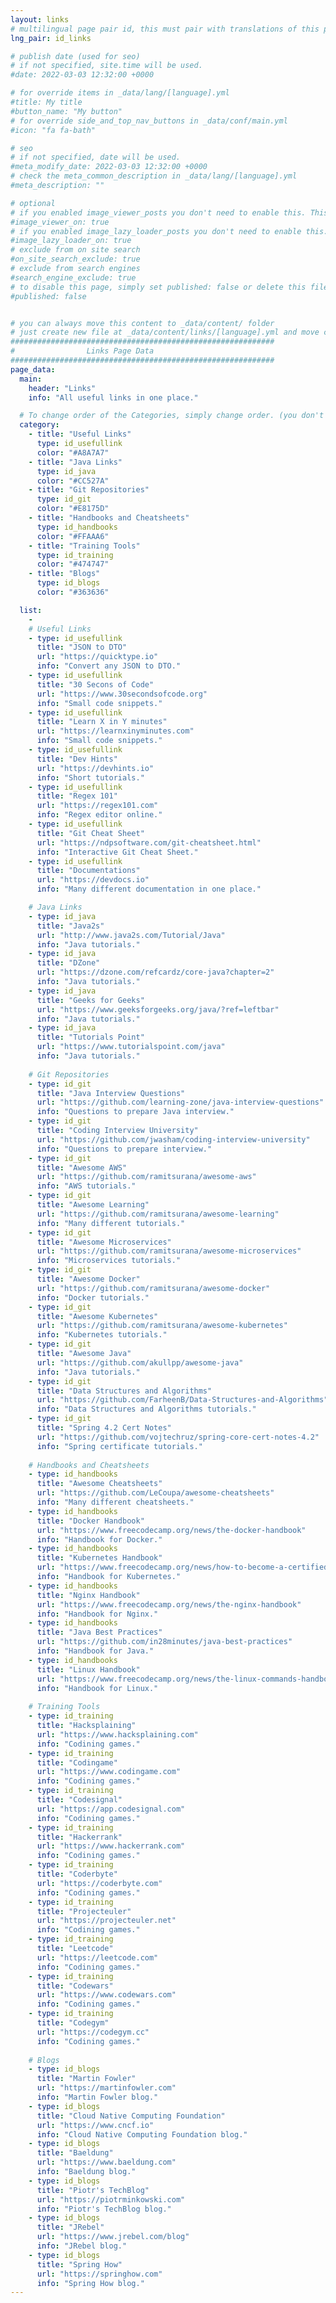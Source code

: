 ```yaml
---
layout: links
# multilingual page pair id, this must pair with translations of this page. (This name must be unique)
lng_pair: id_links

# publish date (used for seo)
# if not specified, site.time will be used.
#date: 2022-03-03 12:32:00 +0000

# for override items in _data/lang/[language].yml
#title: My title
#button_name: "My button"
# for override side_and_top_nav_buttons in _data/conf/main.yml
#icon: "fa fa-bath"

# seo
# if not specified, date will be used.
#meta_modify_date: 2022-03-03 12:32:00 +0000
# check the meta_common_description in _data/lang/[language].yml
#meta_description: ""

# optional
# if you enabled image_viewer_posts you don't need to enable this. This is only if image_viewer_posts = false
#image_viewer_on: true
# if you enabled image_lazy_loader_posts you don't need to enable this. This is only if image_lazy_loader_posts = false
#image_lazy_loader_on: true
# exclude from on site search
#on_site_search_exclude: true
# exclude from search engines
#search_engine_exclude: true
# to disable this page, simply set published: false or delete this file
#published: false


# you can always move this content to _data/content/ folder
# just create new file at _data/content/links/[language].yml and move content below.
###########################################################
#                Links Page Data
###########################################################
page_data:
  main:
    header: "Links"
    info: "All useful links in one place."

  # To change order of the Categories, simply change order. (you don't need to change list order.)
  category:
    - title: "Useful Links"
      type: id_usefullink
      color: "#A8A7A7"
    - title: "Java Links"
      type: id_java
      color: "#CC527A"
    - title: "Git Repositories"
      type: id_git
      color: "#E8175D"
    - title: "Handbooks and Cheatsheets"
      type: id_handbooks
      color: "#FFAAA6"
    - title: "Training Tools"
      type: id_training
      color: "#474747"
    - title: "Blogs"
      type: id_blogs
      color: "#363636"

  list:
    -
    # Useful Links
    - type: id_usefullink
      title: "JSON to DTO"
      url: "https://quicktype.io"
      info: "Convert any JSON to DTO."
    - type: id_usefullink
      title: "30 Secons of Code"
      url: "https://www.30secondsofcode.org"
      info: "Small code snippets."
    - type: id_usefullink
      title: "Learn X in Y minutes"
      url: "https://learnxinyminutes.com"
      info: "Small code snippets."
    - type: id_usefullink
      title: "Dev Hints"
      url: "https://devhints.io"
      info: "Short tutorials."
    - type: id_usefullink
      title: "Regex 101"
      url: "https://regex101.com"
      info: "Regex editor online."
    - type: id_usefullink
      title: "Git Cheat Sheet"
      url: "https://ndpsoftware.com/git-cheatsheet.html"
      info: "Interactive Git Cheat Sheet."
    - type: id_usefullink
      title: "Documentations"
      url: "https://devdocs.io"
      info: "Many different documentation in one place."

    # Java Links
    - type: id_java
      title: "Java2s"
      url: "http://www.java2s.com/Tutorial/Java"
      info: "Java tutorials."
    - type: id_java
      title: "DZone"
      url: "https://dzone.com/refcardz/core-java?chapter=2"
      info: "Java tutorials."
    - type: id_java
      title: "Geeks for Geeks"
      url: "https://www.geeksforgeeks.org/java/?ref=leftbar"
      info: "Java tutorials."
    - type: id_java
      title: "Tutorials Point"
      url: "https://www.tutorialspoint.com/java"
      info: "Java tutorials."
      
    # Git Repositories
    - type: id_git
      title: "Java Interview Questions"
      url: "https://github.com/learning-zone/java-interview-questions"
      info: "Questions to prepare Java interview."
    - type: id_git
      title: "Coding Interview University"
      url: "https://github.com/jwasham/coding-interview-university"
      info: "Questions to prepare interview."
    - type: id_git
      title: "Awesome AWS"
      url: "https://github.com/ramitsurana/awesome-aws"
      info: "AWS tutorials."
    - type: id_git
      title: "Awesome Learning"
      url: "https://github.com/ramitsurana/awesome-learning"
      info: "Many different tutorials."
    - type: id_git
      title: "Awesome Microservices"
      url: "https://github.com/ramitsurana/awesome-microservices"
      info: "Microservices tutorials."
    - type: id_git
      title: "Awesome Docker"
      url: "https://github.com/ramitsurana/awesome-docker"
      info: "Docker tutorials."
    - type: id_git
      title: "Awesome Kubernetes"
      url: "https://github.com/ramitsurana/awesome-kubernetes"
      info: "Kubernetes tutorials."
    - type: id_git
      title: "Awesome Java"
      url: "https://github.com/akullpp/awesome-java"
      info: "Java tutorials."
    - type: id_git
      title: "Data Structures and Algorithms"
      url: "https://github.com/FarheenB/Data-Structures-and-Algorithms"
      info: "Data Structures and Algorithms tutorials."
    - type: id_git
      title: "Spring 4.2 Cert Notes"
      url: "https://github.com/vojtechruz/spring-core-cert-notes-4.2"
      info: "Spring certificate tutorials."
      
    # Handbooks and Cheatsheets
    - type: id_handbooks
      title: "Awesome Cheatsheets"
      url: "https://github.com/LeCoupa/awesome-cheatsheets"
      info: "Many different cheatsheets."
    - type: id_handbooks
      title: "Docker Handbook"
      url: "https://www.freecodecamp.org/news/the-docker-handbook"
      info: "Handbook for Docker."
    - type: id_handbooks
      title: "Kubernetes Handbook"
      url: "https://www.freecodecamp.org/news/how-to-become-a-certified-kubernetes-application-developer"
      info: "Handbook for Kubernetes."
    - type: id_handbooks
      title: "Nginx Handbook"
      url: "https://www.freecodecamp.org/news/the-nginx-handbook"
      info: "Handbook for Nginx."
    - type: id_handbooks
      title: "Java Best Practices"
      url: "https://github.com/in28minutes/java-best-practices"
      info: "Handbook for Java."
    - type: id_handbooks
      title: "Linux Handbook"
      url: "https://www.freecodecamp.org/news/the-linux-commands-handbook"
      info: "Handbook for Linux."
      
    # Training Tools
    - type: id_training
      title: "Hacksplaining"
      url: "https://www.hacksplaining.com"
      info: "Codining games."
    - type: id_training
      title: "Codingame"
      url: "https://www.codingame.com"
      info: "Codining games."
    - type: id_training
      title: "Codesignal"
      url: "https://app.codesignal.com"
      info: "Codining games."
    - type: id_training
      title: "Hackerrank"
      url: "https://www.hackerrank.com"
      info: "Codining games."
    - type: id_training
      title: "Coderbyte"
      url: "https://coderbyte.com"
      info: "Codining games."
    - type: id_training
      title: "Projecteuler"
      url: "https://projecteuler.net"
      info: "Codining games."
    - type: id_training
      title: "Leetcode"
      url: "https://leetcode.com"
      info: "Codining games."
    - type: id_training
      title: "Codewars"
      url: "https://www.codewars.com"
      info: "Codining games."
    - type: id_training
      title: "Codegym"
      url: "https://codegym.cc"
      info: "Codining games."
      
    # Blogs
    - type: id_blogs
      title: "Martin Fowler"
      url: "https://martinfowler.com"
      info: "Martin Fowler blog."
    - type: id_blogs
      title: "Cloud Native Computing Foundation"
      url: "https://www.cncf.io"
      info: "Cloud Native Computing Foundation blog."
    - type: id_blogs
      title: "Baeldung"
      url: "https://www.baeldung.com"
      info: "Baeldung blog."
    - type: id_blogs
      title: "Piotr's TechBlog"
      url: "https://piotrminkowski.com"
      info: "Piotr's TechBlog blog."
    - type: id_blogs
      title: "JRebel"
      url: "https://www.jrebel.com/blog"
      info: "JRebel blog."
    - type: id_blogs
      title: "Spring How"
      url: "https://springhow.com"
      info: "Spring How blog."
---
```

